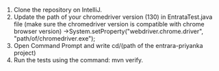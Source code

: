 1) Clone the repository on IntelliJ.
2) Update the path of your chromedriver version (130) in EntrataTest.java file (make sure the chromedriver version is compatible with chrome browser version)
   ->System.setProperty("webdriver.chrome.driver", "path/of/chromedriver.exe");
4) Open Command Prompt and write cd/(path of the entrara-priyanka project)
5) Run the tests using the command: mvn verify.
